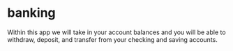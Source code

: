 # banking
Within this app we will take in your account balances and you will be able to withdraw, deposit, and transfer from your checking and saving accounts.